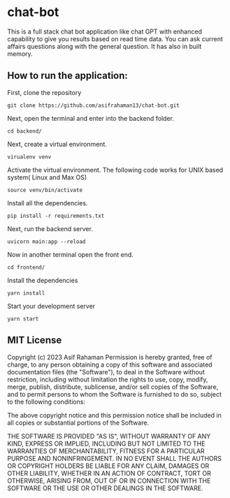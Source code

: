 # chat-bot

This is a full stack chat bot application like chat GPT with enhanced capability to give you results based on read time data. You can ask current affairs questions along with the general question. It has also in built memory.

## How to run the application:

First, clone the repository

```
git clone https://github.com/asifrahaman13/chat-bot.git
```
Next, open the terminal and enter into the backend folder. 

```
cd backend/
```
Next, create a virtual environment. 

```
virualenv venv
```

Activate the  virtual environment. The following code works for UNIX based system( Linux and Max OS)

```
source venv/bin/activate
```

Install all the dependencies.

```
pip install -r requirements.txt
```
Next, run the backend server.

```
uvicorn main:app --reload
```
Now in another terminal open the front end.

```
cd frontend/
```

Install the dependencies

```
yarn install
```

Start your development server

```
yarn start
```

## MIT License

Copyright (c) 2023 Asif Rahaman
Permission is hereby granted, free of charge, to any person obtaining a copy of this software and associated documentation files (the "Software"), to deal in the Software without restriction, including without limitation the rights to use, copy, modify, merge, publish, distribute, sublicense, and/or sell copies of the Software, and to permit persons to whom the Software is furnished to do so, subject to the following conditions:

The above copyright notice and this permission notice shall be included in all copies or substantial portions of the Software.

THE SOFTWARE IS PROVIDED "AS IS", WITHOUT WARRANTY OF ANY KIND, EXPRESS OR IMPLIED, INCLUDING BUT NOT LIMITED TO THE WARRANTIES OF MERCHANTABILITY, FITNESS FOR A PARTICULAR PURPOSE AND NONINFRINGEMENT. IN NO EVENT SHALL THE AUTHORS OR COPYRIGHT HOLDERS BE LIABLE FOR ANY CLAIM, DAMAGES OR OTHER LIABILITY, WHETHER IN AN ACTION OF CONTRACT, TORT OR OTHERWISE, ARISING FROM, OUT OF OR IN CONNECTION WITH THE SOFTWARE OR THE USE OR OTHER DEALINGS IN THE SOFTWARE.
